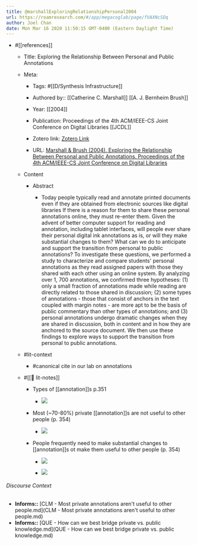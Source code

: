 ```yaml
---
title: @marshallExploringRelationshipPersonal2004
url: https://roamresearch.com/#/app/megacoglab/page/fVAXNcSDq
author: Joel Chan
date: Mon Mar 16 2020 11:50:15 GMT-0400 (Eastern Daylight Time)
---
```


- #[[references]]

    - Title: Exploring the Relationship Between Personal and Public Annotations

    - Meta:

        - Tags:  #[[D/Synthesis Infrastructure]]

        - Authored by:: [[Catherine C. Marshall]] [[A. J. Bernheim Brush]]

        - Year: [[2004]]

        - Publication: Proceedings of the 4th ACM/IEEE-CS Joint Conference on Digital Libraries [[JCDL]]

        - Zotero link: [Zotero Link](zotero://select/items/1_EAVXHK8H)

        - URL: [Marshall & Brush (2004). Exploring the Relationship Between Personal and Public Annotations. Proceedings of the 4th ACM/IEEE-CS Joint Conference on Digital Libraries](http://doi.acm.org/10.1145/996350.996432)

    - Content

        - Abstract

            - Today people typically read and annotate printed documents even if they are obtained from electronic sources like digital libraries If there is a reason for them to share these personal annotations online, they must re-enter them. Given the advent of better computer support for reading and annotation, including tablet interfaces, will people ever share their personal digital ink annotations as is, or will they make substantial changes to them? What can we do to anticipate and support the transition from personal to public annotations? To investigate these questions, we performed a study to characterize and compare students' personal annotations as they read assigned papers with those they shared with each other using an online system. By analyzing over 1, 700 annotations, we confirmed three hypotheses: (1) only a small fraction of annotations made while reading are directly related to those shared in discussion; (2) some types of annotations - those that consist of anchors in the text coupled with margin notes - are more apt to be the basis of public commentary than other types of annotations; and (3) personal annotations undergo dramatic changes when they are shared in discussion, both in content and in how they are anchored to the source document. We then use these findings to explore ways to support the transition from personal to public annotations.

    - #lit-context

        - #canonical cite in our lab on annotations

    - #[[📝 lit-notes]]

        - Types of [[annotation]]s p.351

            - ![](https://firebasestorage.googleapis.com/v0/b/firescript-577a2.appspot.com/o/imgs%2Fapp%2Fmegacoglab%2F_UKK-Yjrcn?alt=media&token=79854c40-f7a2-4673-be57-642006212805)

        - Most (~70-80%) private [[annotation]]s are not useful to other people (p. 354)

            - ![](https://firebasestorage.googleapis.com/v0/b/firescript-577a2.appspot.com/o/imgs%2Fapp%2Fmegacoglab%2FP8xVLNi95c?alt=media&token=c43ee13b-f30e-4b33-a701-4c4a7be09eee)

        - People frequently need to make substantial changes to [[annotation]]s ot make them useful to other people (p. 354)

            - ![](https://firebasestorage.googleapis.com/v0/b/firescript-577a2.appspot.com/o/imgs%2Fapp%2Fmegacoglab%2F4p3Us2Yrvg?alt=media&token=b0954b0f-7664-4125-b109-3fb4f5693955)

            - ![](https://firebasestorage.googleapis.com/v0/b/firescript-577a2.appspot.com/o/imgs%2Fapp%2Fmegacoglab%2FIoe9FwtYc9?alt=media&token=70d1b6c7-634d-452d-84a1-297eb1e59783)

###### Discourse Context

- **Informs::** [CLM - Most private annotations aren't useful to other people.md](CLM - Most private annotations aren't useful to other people.md)
- **Informs::** [QUE - How can we best bridge private vs. public knowledge.md](QUE - How can we best bridge private vs. public knowledge.md)

